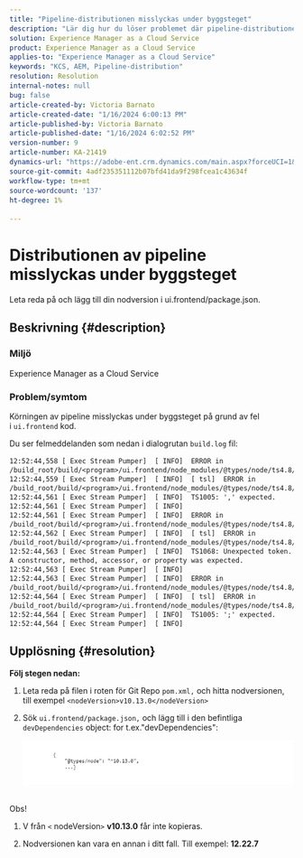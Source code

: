 ```yaml
---
title: "Pipeline-distributionen misslyckas under byggsteget"
description: "Lär dig hur du löser problemet där pipeline-distributionen misslyckas i byggsteget."
solution: Experience Manager as a Cloud Service
product: Experience Manager as a Cloud Service
applies-to: "Experience Manager as a Cloud Service"
keywords: "KCS, AEM, Pipeline-distribution"
resolution: Resolution
internal-notes: null
bug: false
article-created-by: Victoria Barnato
article-created-date: "1/16/2024 6:00:13 PM"
article-published-by: Victoria Barnato
article-published-date: "1/16/2024 6:02:52 PM"
version-number: 9
article-number: KA-21419
dynamics-url: "https://adobe-ent.crm.dynamics.com/main.aspx?forceUCI=1&pagetype=entityrecord&etn=knowledgearticle&id=97673214-99b4-ee11-a569-6045bd006704"
source-git-commit: 4adf235351112b07bfd41da9f298fcea1c43634f
workflow-type: tm+mt
source-wordcount: '137'
ht-degree: 1%

---
```


# Distributionen av pipeline misslyckas under byggsteget


Leta reda på och lägg till din nodversion i ui.frontend/package.json.

## Beskrivning {#description}


### <b>Miljö</b>

Experience Manager as a Cloud Service



### <b>Problem/symtom</b>

Körningen av pipeline misslyckas under byggsteget på grund av fel i `ui.frontend` kod.

Du ser felmeddelanden som nedan i dialogrutan `build.log` fil:




```
12:52:44,558 [ Exec Stream Pumper]  [ INFO]  ERROR in /build_root/build/<program>/ui.frontend/node_modules/@types/node/ts4.8/util.d.ts
12:52:44,559 [ Exec Stream Pumper]  [ INFO]  [ tsl]  ERROR in /build_root/build/<program>/ui.frontend/node_modules/@types/node/ts4.8/util.d.ts(1485,42)
12:52:44,561 [ Exec Stream Pumper]  [ INFO]  TS1005: ',' expected.
12:52:44,561 [ Exec Stream Pumper]  [ INFO] 
12:52:44,561 [ Exec Stream Pumper]  [ INFO]  ERROR in /build_root/build/<program>/ui.frontend/node_modules/@types/node/ts4.8/util.d.ts
12:52:44,562 [ Exec Stream Pumper]  [ INFO]  [ tsl]  ERROR in /build_root/build/<program>/ui.frontend/node_modules/@types/node/ts4.8/util.d.ts(1485,44)
12:52:44,563 [ Exec Stream Pumper]  [ INFO]  TS1068: Unexpected token. A constructor, method, accessor, or property was expected.
12:52:44,563 [ Exec Stream Pumper]  [ INFO] 
12:52:44,563 [ Exec Stream Pumper]  [ INFO]  ERROR in /build_root/build/<program>/ui.frontend/node_modules/@types/node/ts4.8/util.d.ts
12:52:44,564 [ Exec Stream Pumper]  [ INFO]  [ tsl]  ERROR in /build_root/build/<program>/ui.frontend/node_modules/@types/node/ts4.8/util.d.ts(1485,57)
12:52:44,564 [ Exec Stream Pumper]  [ INFO]  TS1005: ';' expected.
12:52:44,564 [ Exec Stream Pumper]  [ INFO]
```



## Upplösning {#resolution}

<b>Följ stegen nedan:</b>
1. Leta reda på filen i roten för Git Repo `pom.xml,` och hitta nodversionen, till exempel `<nodeVersion>v10.13.0</nodeVersion>`


2. Sök `ui.frontend/package.json,` och lägg till i den befintliga `devDependencies` object: for t.ex.&quot;devDependencies&quot;:

   ![](assets/007186ff-51eb-ed11-a7c6-6045bd006e5a.png)



<br>Obs!<br>


1. V från `<` nodeVersion`>` <b>v10.13.0</b> får inte kopieras.


2. Nodversionen kan vara en annan i ditt fall. Till exempel: <b>12.22.7</b>

